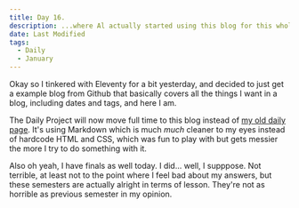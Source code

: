 ```yaml
---
title: Day 16.
description: ...where Al actually started using this blog for this whole project.
date: Last Modified
tags: 
  - Daily
  - January
---
```

Okay so I tinkered with Eleventy for a bit yesterday, and decided to just get a example blog from Github that basically covers all the things I want in a blog, including dates and tags, and here I am.

The Daily Project will now move full time to this blog instead of [my old daily page](https://alwaysnever25.netlify.app/daily/daily.html). It's using Markdown which is much *much* cleaner to my eyes instead of hardcode HTML and CSS, which was fun to play with but gets messier the more I try to do something with it.

Also oh yeah, I have finals as well today. I did... well, I supppose. Not terrible, at least not to the point where I feel bad about my answers, but these semesters are actually alright in terms of lesson. They're not as horrible as previous semester in my opinion.